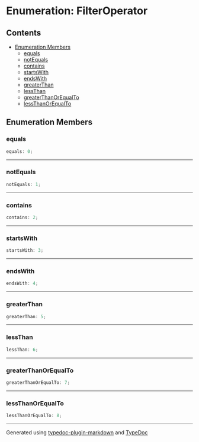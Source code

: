 # Enumeration: FilterOperator

## Contents

- [Enumeration Members](FilterOperator.md#enumeration-members)
  - [equals](FilterOperator.md#equals)
  - [notEquals](FilterOperator.md#notequals)
  - [contains](FilterOperator.md#contains)
  - [startsWith](FilterOperator.md#startswith)
  - [endsWith](FilterOperator.md#endswith)
  - [greaterThan](FilterOperator.md#greaterthan)
  - [lessThan](FilterOperator.md#lessthan)
  - [greaterThanOrEqualTo](FilterOperator.md#greaterthanorequalto)
  - [lessThanOrEqualTo](FilterOperator.md#lessthanorequalto)

## Enumeration Members

### equals

```ts
equals: 0;
```

***

### notEquals

```ts
notEquals: 1;
```

***

### contains

```ts
contains: 2;
```

***

### startsWith

```ts
startsWith: 3;
```

***

### endsWith

```ts
endsWith: 4;
```

***

### greaterThan

```ts
greaterThan: 5;
```

***

### lessThan

```ts
lessThan: 6;
```

***

### greaterThanOrEqualTo

```ts
greaterThanOrEqualTo: 7;
```

***

### lessThanOrEqualTo

```ts
lessThanOrEqualTo: 8;
```

***

Generated using [typedoc-plugin-markdown](https://www.npmjs.com/package/typedoc-plugin-markdown) and [TypeDoc](https://typedoc.org/)
